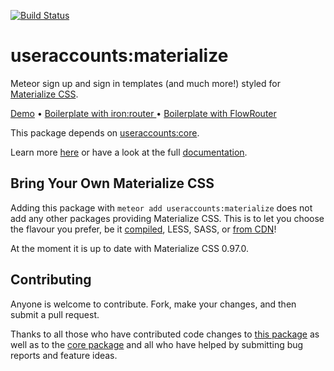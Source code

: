 [![Build Status](https://travis-ci.org/meteor-useraccounts/materialize.svg?branch=master)](https://travis-ci.org/meteor-useraccounts/materialize)

# useraccounts:materialize

Meteor sign up and sign in templates (and much more!) styled for [Materialize CSS](http://materializecss.com/).

[Demo](https://useraccounts-materialize.meteor.com/) • [Boilerplate with iron:router ](https://github.com/meteor-useraccounts/boilerplates/tree/master/materialize-iron-router) • [Boilerplate with FlowRouter ](https://github.com/meteor-useraccounts/boilerplates/tree/master/materialize-flow-router)

This package depends on [useraccounts:core](https://atmospherejs.com/useraccounts/core).

Learn more [here](http://useraccounts.meteor.com) or have a look at the full [documentation](https://github.com/meteor-useraccounts/core/blob/master/Guide.md).


## Bring Your Own Materialize CSS

Adding this package with `meteor add useraccounts:materialize` does not add any other packages providing Materialize CSS. This is to let you choose the flavour you prefer, be it [compiled](https://atmospherejs.com/materialize/materialize), LESS, SASS, or [from CDN](http://materializecss.com/getting-started.html)!


At the moment it is up to date with Materialize CSS 0.97.0.


## Contributing

Anyone is welcome to contribute. Fork, make your changes, and then submit a pull request.

Thanks to all those who have contributed code changes to [this package](https://github.com/meteor-useraccounts/materialize/graphs/contributors) as well as to the [core package](https://github.com/meteor-useraccounts/core/graphs/contributors) and all who have helped by submitting bug reports and feature ideas.
